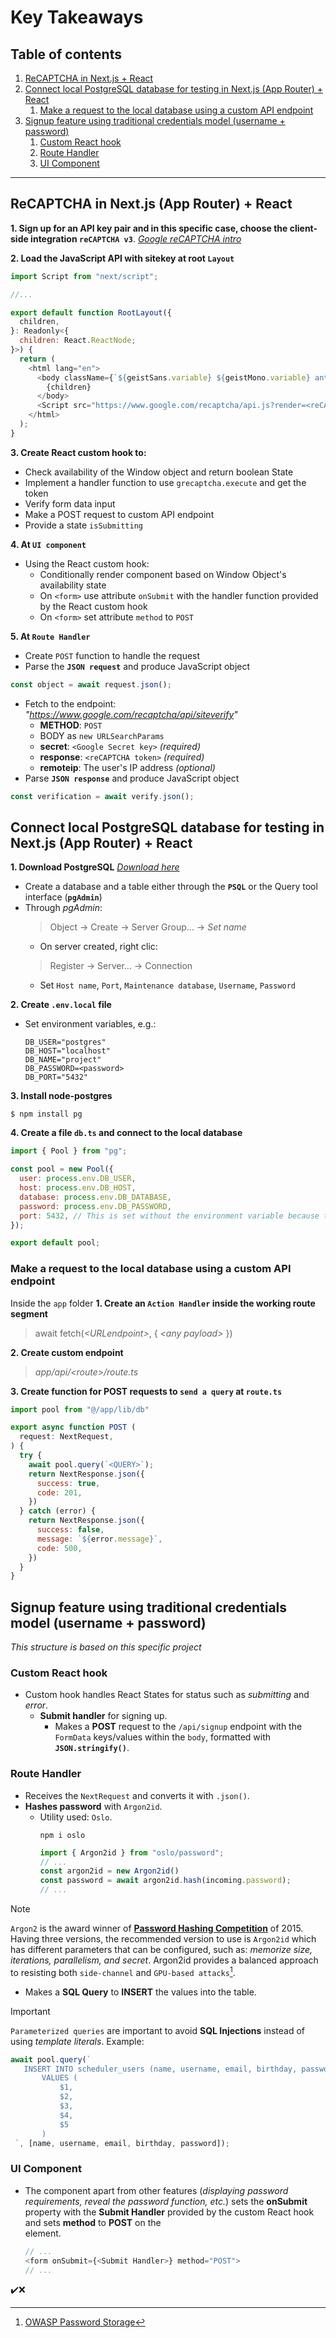 # Key Takeaways

## Table of contents
1. [ReCAPTCHA in Next.js + React](#recaptcha-in-nextjs-app-router--react)
2. [Connect local PostgreSQL database for testing in Next.js (App Router) + React](#connect-local-postgresql-database-for-testing-in-nextjs-app-router--react)
   1. [Make a request to the local database using a custom API endpoint](#make-a-request-to-the-local-database-using-a-custom-api-endpoint)
3. [Signup feature using traditional credentials model (username + password)](#signup-feature-using-traditional-credentials-model-username--password)
   1. [Custom React hook](#custom-react-hook)
   2. [Route Handler](#route-handler)
   3. [UI Component](#ui-component)
---
## **ReCAPTCHA in Next.js (App Router) + React**

**1. Sign up for an API key pair and in this specific case, choose the client-side integration `reCAPTCHA v3`**. *[Google reCAPTCHA intro](https://developers.google.com/recaptcha/intro)*

**2. Load the JavaScript API with sitekey at root `Layout`**
```javascript
import Script from "next/script";

//...

export default function RootLayout({
  children,
}: Readonly<{
  children: React.ReactNode;
}>) {
  return (
    <html lang="en">
      <body className={`${geistSans.variable} ${geistMono.variable} antialiased`}>
        {children}
      </body>
      <Script src="https://www.google.com/recaptcha/api.js?render=<reCAPTCHA_site_key>" />
    </html>
  );
}
```

**3. Create React custom hook to:**
  - Check availability of the Window object and return boolean State
  - Implement a handler function to use `grecaptcha.execute` and get the token
  - Verify form data input
  - Make a POST request to custom API endpoint
  - Provide a state `isSubmitting`

**4. At `UI component`**
  - Using the React custom hook:
    - Conditionally render component based on Window Object's availability state
    - On `<form>` use attribute `onSubmit` with the handler function provided by the React custom hook
    - On `<form>` set attribute `method` to `POST`

**5. At `Route Handler`**
  - Create `POST` function to handle the request
  - Parse the **`JSON request`** and produce JavaScript object
  ```javascript
  const object = await request.json();
  ```
  - Fetch to the endpoint: *"https://www.google.com/recaptcha/api/siteverify"*
    - **METHOD**: `POST`
    - BODY as `new URLSearchParams`
    - **secret**: `<Google Secret key>` *(required)*
    - **response**: `<reCAPTCHA token>` *(required)*
    - **remoteip**: The user's IP address *(optional)*
  - Parse **`JSON response`** and produce JavaScript object
  ```javascript
  const verification = await verify.json();
  ```

## **Connect local PostgreSQL database for testing in Next.js (App Router) + React**

**1. Download PostgreSQL** *[Download here](https://www.postgresql.org/download/)*
  - Create a database and a table either through the **`PSQL`** or the Query tool interface (**`pgAdmin`**)
  - Through *pgAdmin*:
    > Object -> Create -> Server Group... -> *Set name*
    - On server created, right clic:
    > Register -> Server... -> Connection
      - Set `Host name`, `Port`, `Maintenance database`, `Username`, `Password`

**2. Create `.env.local` file**
  - Set environment variables, e.g.:
    ```
    DB_USER="postgres"
    DB_HOST="localhost"
    DB_NAME="project"
    DB_PASSWORD=<password>
    DB_PORT="5432"
    ```
**3. Install node-postgres**
  ```
  $ npm install pg
  ```
**4. Create a file `db.ts` and connect to the local database**
```javascript
import { Pool } from "pg";

const pool = new Pool({
  user: process.env.DB_USER,
  host: process.env.DB_HOST,
  database: process.env.DB_DATABASE,
  password: process.env.DB_PASSWORD,
  port: 5432, // This is set without the environment variable because the value must be a number, not a string.
});

export default pool;
```

### Make a request to the local database using a custom API endpoint

Inside the `app` folder
**1. Create an `Action Handler` inside the working route segment**
  > await fetch(*&lt;URLendpoint&gt;*, { *&lt;any payload&gt;* })

**2. Create custom endpoint**
  > *app/api/&lt;route&gt;/route.ts*

**3. Create function for POST requests to `send a query` at `route.ts`**
```javascript
import pool from "@/app/lib/db"

export async function POST (
  request: NextRequest,
) {
  try {
    await pool.query(`<QUERY>`);
    return NextResponse.json({
      success: true,
      code: 201,
    })
  } catch (error) {
    return NextResponse.json({
      success: false,
      message: `${error.message}`,
      code: 500,
    })
  }
}
```
## Signup feature using traditional credentials model (username + password)

_This structure is based on this specific project_

### Custom React hook
+ Custom hook handles React States for status such as *submitting* and *error*.
  + **Submit handler** for signing up.
    + Makes a **POST** request to the `/api/signup` endpoint with the `FormData` keys/values within the `body`, formatted with **`JSON.stringify()`**.

### Route Handler

+ Receives the `NextRequest` and converts it with `.json()`.
+ **Hashes password** with `Argon2id`.
  + Utility used: `Oslo`.
    ```
    npm i oslo
    ```
    ```javascript
    import { Argon2id } from "oslo/password";
    // ...
    const argon2id = new Argon2id()
    const password = await argon2id.hash(incoming.password);
    // ...
    ```
> [!NOTE]
> `Argon2` is the award winner of [**Password Hashing Competition**](https://en.wikipedia.org/wiki/Password_Hashing_Competition) of 2015. Having three versions,
> the recommended version to use is `Argon2id` which has different parameters that can be configured, such as: *memorize size, iterations, parallelism, and secret*.
> Argon2id provides a balanced approach to resisting both `side-channel` and `GPU-based attacks`[^1].
+ Makes a **SQL Query** to **INSERT** the values into the table.
> [!IMPORTANT]
> `Parameterized queries` are important to avoid **SQL Injections** instead of using *template literals*. Example:
> ```javascript
> await pool.query(`
>    INSERT INTO scheduler_users (name, username, email, birthday, password)
>        VALUES (
>            $1,
>            $2,
>            $3,
>            $4,
>            $5
>        )
>  `, [name, username, email, birthday, password]);
> ```

### UI Component

+ The component apart from other features (*displaying password requirements, reveal the password function, etc.*) sets the **onSubmit** property with the **Submit Handler** provided by the custom React hook and sets **method** to **POST**  on the **<form>** element.
  ```javascript
  // ...
  <form onSubmit={<Submit Handler>} method="POST">
  // ...
  ```

✔️❌
[^1]: [OWASP Password Storage](https://cheatsheetseries.owasp.org/cheatsheets/Password_Storage_Cheat_Sheet.html)
